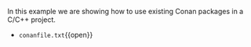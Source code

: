 In this example we are showing how to use existing Conan packages in a C/C++ project.


* `conanfile.txt`{{open}}
